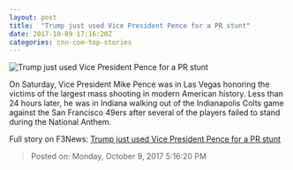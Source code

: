 ```yaml
---
layout: post
title:  "Trump just used Vice President Pence for a PR stunt"
date: 2017-10-09 17:16:20Z
categories: cnn-com-top-stories
---
```


![Trump just used Vice President Pence for a PR stunt](http://i2.cdn.cnn.com/cnnnext/dam/assets/170730135719-mike-pence-donald-trump-super-tease.jpg)

On Saturday, Vice President Mike Pence was in Las Vegas honoring the victims of the largest mass shooting in modern American history. Less than 24 hours later, he was in Indiana walking out of the Indianapolis Colts game against the San Francisco 49ers after several of the players failed to stand during the National Anthem.


Full story on F3News: [Trump just used Vice President Pence for a PR stunt](http://www.f3nws.com/n/znExeC)

> Posted on: Monday, October 9, 2017 5:16:20 PM
